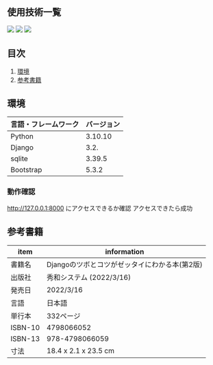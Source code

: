 <div id="top"></div>

## 使用技術一覧

<!-- シールド一覧 -->
<!-- 該当するプロジェクトの中から任意のものを選ぶ-->
<p style="display: inline">
  <!-- フロントエンドのフレームワーク一覧 -->
  <img src="https://img.shields.io/badge/-Bootstrap-563D7C.svg?logo=bootstrap&style=for-the-badge">
  <!-- バックエンドのフレームワーク一覧 -->
  <img src="https://img.shields.io/badge/-Django-092E20.svg?logo=django&style=for-the-badge">
  <!-- バックエンドの言語一覧 -->
  <img src="https://img.shields.io/badge/-Python-F2C63C.svg?logo=python&style=for-the-badge">
  <!-- ミドルウェア一覧 -->

  <!-- インフラ一覧 -->

</p>

## 目次

1. [環境](#環境)
2. [参考書籍](#参考書籍)


<!-- プロジェクトについて -->

## 環境

<!-- 言語、フレームワーク、ミドルウェア、インフラの一覧とバージョンを記載 -->

| 言語・フレームワーク  | バージョン |
| --------------------- | ---------- |
| Python                | 3.10.10    |
| Django                | 3.2.       |
| sqlite                | 3.39.5     |
| Bootstrap             | 5.3.2      |


### 動作確認

http://127.0.0.1:8000 にアクセスできるか確認
アクセスできたら成功

## 参考書籍

| item                  | information    |
| --------------------- | ---------- |
| 書籍名                 | Djangoのツボとコツがゼッタイにわかる本(第2版) |
| 出版社                 | 秀和システム (2022/3/16)                  |
| 発売日                 | 2022/3/16                               |
| 言語                   | 日本語                                  |
| 単行本                 | 332ページ                                |
| ISBN-10               | 4798066052                              |
| ISBN-13               | 978-4798066059                          |
| 寸法                   | 18.4 x 2.1 x 23.5 cm                   |